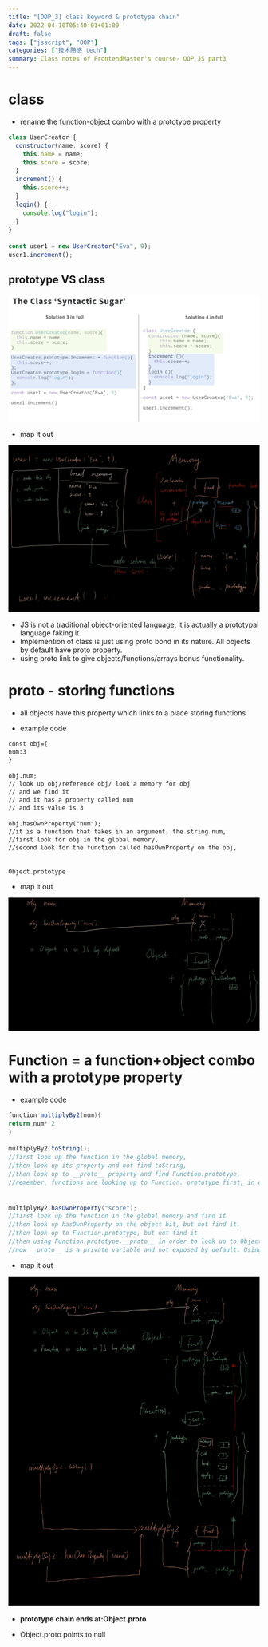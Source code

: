 ```yaml
---
title: "[OOP_3] class keyword & prototype chain"
date: 2022-04-10T05:40:01+01:00
draft: false
tags: ["jsscript", "OOP"]
categories: ["技术随感 tech"]
summary: Class notes of FrontendMaster's course- OOP JS part3
---
```


# class

- rename the function-object combo with a prototype property

```js
class UserCreator {
  constructor(name, score) {
    this.name = name;
    this.score = score;
  }
  increment() {
    this.score++;
  }
  login() {
    console.log("login");
  }
}

const user1 = new UserCreator("Eva", 9);
user1.increment();
```

## prototype VS class

![OOP2](https://github.com/LILI848/My-site/blob/master/content/posts/tech/OOP/OOP_JS_img/15.png?raw=true)

- map it out

![OOP2](https://github.com/LILI848/My-site/blob/master/content/posts/tech/OOP/OOP_JS_img/16.jpg?raw=true)

- JS is not a traditional object-oriented language, it is actually a prototypal language faking it.
- Implemention of class is just using proto bond in its nature. All objects by default have proto property.
- using proto link to give objects/functions/arrays bonus functionality.

# proto - storing functions

- all objects have this property which links to a place storing functions

- example code

```Js
const obj={
num:3
}

obj.num;
// look up obj/reference obj/ look a memory for obj
// and we find it
// and it has a property called num
// and its value is 3

obj.hasOwnProperty("num");
//it is a function that takes in an argument, the string num,
//first look for obj in the global memory,
//second look for the function called hasOwnProperty on the obj,


Object.prototype
```

- map it out

![OOP2](https://github.com/LILI848/My-site/blob/master/content/posts/tech/OOP/OOP_JS_img/17.jpg?raw=true)

# Function = a function+object combo with a prototype property

- example code

```java
function multiplyBy2(num){
return num* 2
}

multiplyBy2.toString();
//first look up the function in the global memory,
//then look up its property and not find toString,
//then look up to __proto__ property and find Function.prototype,
//remember, functions are looking up to Function. prototype first, in order to get bonus properties, including toString;


multiplyBy2.hasOwnProperty("score");
//first look up the function in the global memory and find it
//then look up hasOwnProperty on the object bit, but not find it,
//then look up to Function.prototype, but not find it
//then using Function.prototype.__proto__ in order to look up to Object.prototype, and find it.
//now __proto__ is a private variable and not exposed by default. Using Object.getPrototypeof insead.
```

- map it out

![OOP2](https://github.com/LILI848/My-site/blob/master/content/posts/tech/OOP/OOP_JS_img/18.png?raw=true)

- **prototype chain ends at:Object.proto**

- Object.proto points to null
